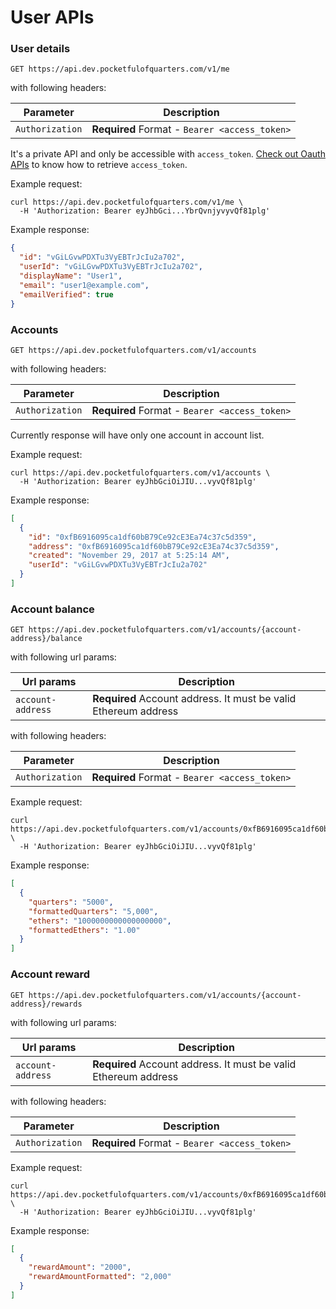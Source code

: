 # User APIs

### User details

```
GET https://api.dev.pocketfulofquarters.com/v1/me
```

with following headers:

| Parameter       | Description                                   |
| --------------- | --------------------------------------------- |
| `Authorization` | **Required** Format - `Bearer <access_token>` |

It's a private API and only be accessible with `access_token`. [ Check out Oauth APIs](./user.md)
to know how to retrieve `access_token`.

Example request:

```CURL
curl https://api.dev.pocketfulofquarters.com/v1/me \
  -H 'Authorization: Bearer eyJhbGci...YbrQvnjyvyvQf81plg'
```

Example response:

```json
{
  "id": "vGiLGvwPDXTu3VyEBTrJcIu2a702",
  "userId": "vGiLGvwPDXTu3VyEBTrJcIu2a702",
  "displayName": "User1",
  "email": "user1@example.com",
  "emailVerified": true
}
```

### Accounts

```
GET https://api.dev.pocketfulofquarters.com/v1/accounts
```

with following headers:

| Parameter       | Description                                   |
| --------------- | --------------------------------------------- |
| `Authorization` | **Required** Format - `Bearer <access_token>` |

Currently response will have only one account in account list.

Example request:

```CURL
curl https://api.dev.pocketfulofquarters.com/v1/accounts \
  -H 'Authorization: Bearer eyJhbGciOiJIU...vyvQf81plg'
```

Example response:

```json
[
  {
    "id": "0xfB6916095ca1df60bB79Ce92cE3Ea74c37c5d359",
    "address": "0xfB6916095ca1df60bB79Ce92cE3Ea74c37c5d359",
    "created": "November 29, 2017 at 5:25:14 AM",
    "userId": "vGiLGvwPDXTu3VyEBTrJcIu2a702"
  }
]
```

### Account balance

```
GET https://api.dev.pocketfulofquarters.com/v1/accounts/{account-address}/balance
```

with following url params:

| Url params        | Description                                                     |
| ----------------- | --------------------------------------------------------------- |
| `account-address` | **Required** Account address. It must be valid Ethereum address |

with following headers:

| Parameter       | Description                                   |
| --------------- | --------------------------------------------- |
| `Authorization` | **Required** Format - `Bearer <access_token>` |

Example request:

```CURL
curl https://api.dev.pocketfulofquarters.com/v1/accounts/0xfB6916095ca1df60bB79Ce92cE3Ea74c37c5d359/balance \
  -H 'Authorization: Bearer eyJhbGciOiJIU...vyvQf81plg'
```

Example response:

```json
[
  {
    "quarters": "5000",
    "formattedQuarters": "5,000",
    "ethers": "1000000000000000000",
    "formattedEthers": "1.00"
  }
]
```

### Account reward

```
GET https://api.dev.pocketfulofquarters.com/v1/accounts/{account-address}/rewards
```

with following url params:

| Url params        | Description                                                     |
| ----------------- | --------------------------------------------------------------- |
| `account-address` | **Required** Account address. It must be valid Ethereum address |

with following headers:

| Parameter       | Description                                   |
| --------------- | --------------------------------------------- |
| `Authorization` | **Required** Format - `Bearer <access_token>` |

Example request:

```CURL
curl https://api.dev.pocketfulofquarters.com/v1/accounts/0xfB6916095ca1df60bB79Ce92cE3Ea74c37c5d359/rewards \
  -H 'Authorization: Bearer eyJhbGciOiJIU...vyvQf81plg'
```

Example response:

```json
[
  {
    "rewardAmount": "2000",
    "rewardAmountFormatted": "2,000"
  }
]
```
